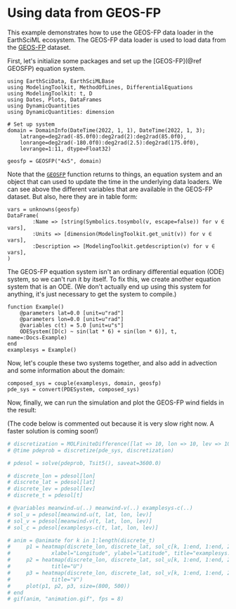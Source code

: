 # Using data from GEOS-FP

This example demonstrates how to use the GEOS-FP data loader in the EarthSciML ecosystem. The GEOS-FP data loader is used to load data from the [GEOS-FP](https://gmao.gsfc.nasa.gov/GMAO_products/NRT_products.php) dataset.

First, let's initialize some packages and set up the [GEOS-FP](@ref GEOSFP) equation system.

```@example geosfp
using EarthSciData, EarthSciMLBase
using ModelingToolkit, MethodOfLines, DifferentialEquations
using ModelingToolkit: t, D
using Dates, Plots, DataFrames
using DynamicQuantities
using DynamicQuantities: dimension

# Set up system
domain = DomainInfo(DateTime(2022, 1, 1), DateTime(2022, 1, 3);
    latrange=deg2rad(-85.0f0):deg2rad(2):deg2rad(85.0f0),
    lonrange=deg2rad(-180.0f0):deg2rad(2.5):deg2rad(175.0f0),
    levrange=1:11, dtype=Float32)

geosfp = GEOSFP("4x5", domain)
```

Note that the [`GEOSFP`](@ref) function returns to things, an equation system and an object that can used to update the time in the underlying data loaders. 
We can see above the different variables that are available in the GEOS-FP dataset.
But also, here they are in table form:

```@example geosfp
vars = unknowns(geosfp)
DataFrame(
        :Name => [string(Symbolics.tosymbol(v, escape=false)) for v ∈ vars],
        :Units => [dimension(ModelingToolkit.get_unit(v)) for v ∈ vars],
        :Description => [ModelingToolkit.getdescription(v) for v ∈ vars],
)
```

The GEOS-FP equation system isn't an ordinary differential equation (ODE) system, so we can't run it by itself.
To fix this, we create another equation system that is an ODE. 
(We don't actually end up using this system for anything, it's just necessary to get the system to compile.)

```@example geosfp
function Example()
    @parameters lat=0.0 [unit=u"rad"]
    @parameters lon=0.0 [unit=u"rad"]
    @variables c(t) = 5.0 [unit=u"s"]
    ODESystem([D(c) ~ sin(lat * 6) + sin(lon * 6)], t, name=:Docs₊Example)
end
examplesys = Example()
```

Now, let's couple these two systems together, and also add in advection and some information about the domain:

```@example geosfp
composed_sys = couple(examplesys, domain, geosfp)
pde_sys = convert(PDESystem, composed_sys)
```

Now, finally, we can run the simulation and plot the GEOS-FP wind fields in the result:

(The code below is commented out because it is very slow right now. A faster solution is coming soon!)
```julia
# discretization = MOLFiniteDifference([lat => 10, lon => 10, lev => 10], t, approx_order=2)
# @time pdeprob = discretize(pde_sys, discretization)

# pdesol = solve(pdeprob, Tsit5(), saveat=3600.0)

# discrete_lon = pdesol[lon]
# discrete_lat = pdesol[lat]
# discrete_lev = pdesol[lev]
# discrete_t = pdesol[t]

# @variables meanwind₊u(..) meanwind₊v(..) examplesys₊c(..)
# sol_u = pdesol[meanwind₊u(t, lat, lon, lev)]
# sol_v = pdesol[meanwind₊v(t, lat, lon, lev)]
# sol_c = pdesol[examplesys₊c(t, lat, lon, lev)]

# anim = @animate for k in 1:length(discrete_t)
#     p1 = heatmap(discrete_lon, discrete_lat, sol_c[k, 1:end, 1:end, 2], clim=(minimum(sol_c[:, :, :, 2]), maximum(sol_c[:, :, :, 2])),
#             xlabel="Longitude", ylabel="Latitude", title="examplesys.c: $(Dates.unix2datetime(discrete_t[k]))")
#     p2 = heatmap(discrete_lon, discrete_lat, sol_u[k, 1:end, 1:end, 2], clim=(minimum(sol_u[:, :, :, 2]), maximum(sol_u[:, :, :, 2])), 
#             title="U")
#     p3 = heatmap(discrete_lon, discrete_lat, sol_v[k, 1:end, 1:end, 2], clim=(minimum(sol_v[:, :, :, 2]), maximum(sol_v[:, :, :, 2])),
#             title="V")
#     plot(p1, p2, p3, size=(800, 500))
# end
# gif(anim, "animation.gif", fps = 8)
```